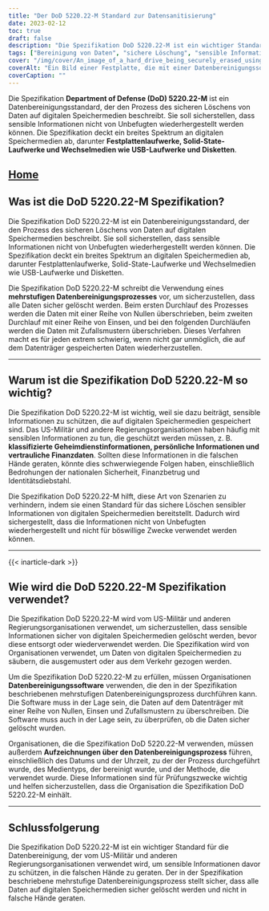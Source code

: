 ```yaml
---
title: "Der DoD 5220.22-M Standard zur Datensanitisierung"
date: 2023-02-12
toc: true
draft: false
description: "Die Spezifikation DoD 5220.22-M ist ein wichtiger Standard für die sichere Löschung sensibler Informationen von digitalen Speichermedien, der vom US-Militär und von Regierungsorganisationen weithin verwendet wird."
tags: ["Bereinigung von Daten", "sichere Löschung", "sensible Informationen", "Datensicherheit", "digitale Speichermedien", "DoD 5220.22-M", "datenschutz", "Datenschutz", "Informationssicherheit", "Datenentsorgung", "Verhinderung von Datenschutzverletzungen", "Datenbereinigungssoftware", "digitale Sicherheit", "Datenvernichtung", "Datenverwaltung", "sichere Datenlöschung", "Verhinderung der Datenwiederherstellung", "Cybersicherheit", "Datenlöschung", "Informationsmanagement", "sichere Entsorgung", "Methoden der Datenvernichtung", "Datenbereinigungsprozess", "Daten überschreiben", "Datenüberprüfung", "Datenbereinigungsstandards", "bewährte Praktiken der Datenvernichtung", "sichere Datenvernichtung", "sichere Wiederverwendung", "Einhaltung der Datenbereinigungsvorschriften", "sichere Datenverwaltung"]
cover: "/img/cover/An_image_of_a_hard_drive_being_securely_erased_using_data.png"
coverAlt: "Ein Bild einer Festplatte, die mit einer Datenbereinigungssoftware sicher gelöscht wird, mit einem Vorhängeschloss oder einem Schild als Sicherheitssymbol im Vordergrund"
coverCaption: ""
---
```


Die Spezifikation **Department of Defense (DoD) 5220.22-M** ist ein Datenbereinigungsstandard, der den Prozess des sicheren Löschens von Daten auf digitalen Speichermedien beschreibt. Sie soll sicherstellen, dass sensible Informationen nicht von Unbefugten wiederhergestellt werden können. Die Spezifikation deckt ein breites Spektrum an digitalen Speichermedien ab, darunter **Festplattenlaufwerke, Solid-State-Laufwerke und Wechselmedien wie USB-Laufwerke und Disketten**.

## [Home](/cyber-security-career-playbook-start/)

## Was ist die DoD 5220.22-M Spezifikation?

Die Spezifikation DoD 5220.22-M ist ein Datenbereinigungsstandard, der den Prozess des sicheren Löschens von Daten auf digitalen Speichermedien beschreibt. Sie soll sicherstellen, dass sensible Informationen nicht von Unbefugten wiederhergestellt werden können. Die Spezifikation deckt ein breites Spektrum an digitalen Speichermedien ab, darunter Festplattenlaufwerke, Solid-State-Laufwerke und Wechselmedien wie USB-Laufwerke und Disketten.

Die Spezifikation DoD 5220.22-M schreibt die Verwendung eines **mehrstufigen Datenbereinigungsprozesses** vor, um sicherzustellen, dass alle Daten sicher gelöscht werden. Beim ersten Durchlauf des Prozesses werden die Daten mit einer Reihe von Nullen überschrieben, beim zweiten Durchlauf mit einer Reihe von Einsen, und bei den folgenden Durchläufen werden die Daten mit Zufallsmustern überschrieben. Dieses Verfahren macht es für jeden extrem schwierig, wenn nicht gar unmöglich, die auf dem Datenträger gespeicherten Daten wiederherzustellen.

______

## Warum ist die Spezifikation DoD 5220.22-M so wichtig?

Die Spezifikation DoD 5220.22-M ist wichtig, weil sie dazu beiträgt, sensible Informationen zu schützen, die auf digitalen Speichermedien gespeichert sind. Das US-Militär und andere Regierungsorganisationen haben häufig mit sensiblen Informationen zu tun, die geschützt werden müssen, z. B. **klassifizierte Geheimdienstinformationen, persönliche Informationen und vertrauliche Finanzdaten**. Sollten diese Informationen in die falschen Hände geraten, könnte dies schwerwiegende Folgen haben, einschließlich Bedrohungen der nationalen Sicherheit, Finanzbetrug und Identitätsdiebstahl.

Die Spezifikation DoD 5220.22-M hilft, diese Art von Szenarien zu verhindern, indem sie einen Standard für das sichere Löschen sensibler Informationen von digitalen Speichermedien bereitstellt. Dadurch wird sichergestellt, dass die Informationen nicht von Unbefugten wiederhergestellt und nicht für böswillige Zwecke verwendet werden können.

______
{{< inarticle-dark >}}
## Wie wird die DoD 5220.22-M Spezifikation verwendet?

Die Spezifikation DoD 5220.22-M wird vom US-Militär und anderen Regierungsorganisationen verwendet, um sicherzustellen, dass sensible Informationen sicher von digitalen Speichermedien gelöscht werden, bevor diese entsorgt oder wiederverwendet werden. Die Spezifikation wird von Organisationen verwendet, um Daten von digitalen Speichermedien zu säubern, die ausgemustert oder aus dem Verkehr gezogen werden.

Um die Spezifikation DoD 5220.22-M zu erfüllen, müssen Organisationen **Datenbereinigungssoftware** verwenden, die den in der Spezifikation beschriebenen mehrstufigen Datenbereinigungsprozess durchführen kann. Die Software muss in der Lage sein, die Daten auf dem Datenträger mit einer Reihe von Nullen, Einsen und Zufallsmustern zu überschreiben. Die Software muss auch in der Lage sein, zu überprüfen, ob die Daten sicher gelöscht wurden.

Organisationen, die die Spezifikation DoD 5220.22-M verwenden, müssen außerdem **Aufzeichnungen über den Datenbereinigungsprozess** führen, einschließlich des Datums und der Uhrzeit, zu der der Prozess durchgeführt wurde, des Medientyps, der bereinigt wurde, und der Methode, die verwendet wurde. Diese Informationen sind für Prüfungszwecke wichtig und helfen sicherzustellen, dass die Organisation die Spezifikation DoD 5220.22-M einhält.

______

## Schlussfolgerung

Die Spezifikation DoD 5220.22-M ist ein wichtiger Standard für die Datenbereinigung, der vom US-Militär und anderen Regierungsorganisationen verwendet wird, um sensible Informationen davor zu schützen, in die falschen Hände zu geraten. Der in der Spezifikation beschriebene mehrstufige Datenbereinigungsprozess stellt sicher, dass alle Daten auf digitalen Speichermedien sicher gelöscht werden und nicht in falsche Hände geraten.
